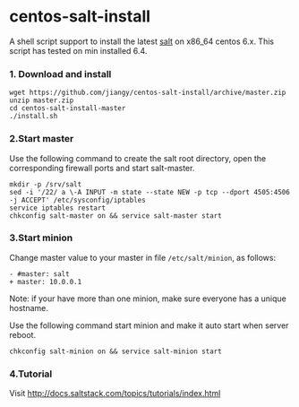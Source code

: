 centos-salt-install
===================

A shell script support to install the latest [salt](http://saltstack.com)
on x86\_64 centos 6.x. This script has tested on min installed 6.4.

### 1. Download and install

    wget https://github.com/jiangy/centos-salt-install/archive/master.zip
    unzip master.zip
    cd centos-salt-install-master
    ./install.sh

### 2.Start master

Use the following command to create the salt root directory, open the
corresponding firewall ports and start salt-master.

    mkdir -p /srv/salt
    sed -i '/22/ a \-A INPUT -m state --state NEW -p tcp --dport 4505:4506 -j ACCEPT' /etc/sysconfig/iptables
    service iptables restart
    chkconfig salt-master on && service salt-master start

### 3.Start minion

Change master value to your master in file `/etc/salt/minion`, as follows:

    - #master: salt
    + master: 10.0.0.1

Note: if your have more than one minion, make sure everyone has a
unique hostname.

Use the following command start minion and make it auto start when
server reboot.

    chkconfig salt-minion on && service salt-minion start

### 4.Tutorial

Visit <http://docs.saltstack.com/topics/tutorials/index.html>

